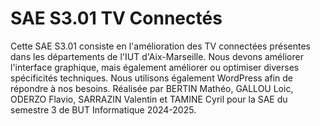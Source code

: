 # SAE S3.01 TV Connectés
Cette SAE S3.01 consiste en l'amélioration des TV connectées présentes dans les départements de l'IUT d'Aix-Marseille. 
Nous devons améliorer l'interface graphique, mais également améliorer ou optimiser diverses spécificités techniques.
Nous utilisons également WordPress afin de répondre à nos besoins. 
Réalisée par BERTIN Mathéo, GALLOU Loic, ODERZO Flavio, SARRAZIN Valentin et TAMINE Cyril pour la SAE du semestre 3 de BUT Informatique 2024-2025.